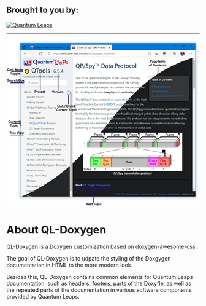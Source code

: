 ## Brought to you by:
[![Quantum Leaps](https://www.state-machine.com/attachments/logo_ql_400.png)](https://www.state-machine.co)

---------------------------------------------------------------------
![ql-doxygen](images/help_using.jpg)

# About QL-Doxygen

QL-Doxygen is a Doxygen customization based on
[doxygen-awesome-css](https://github.com/jothepro/doxygen-awesome-css).

The goal of QL-Doxygen is to udpate the styling of the Doxgygen documentation
in HTML to the more modern look.

Besides this, QL-Doxygen contains common elements for Quantum Leaps
documentation, such as headers, footers, parts of the Doxyfle, as well as
the repeated parts of the documentation in various software components
provided by Quantum Leaps.
